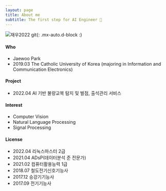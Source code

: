 ```yaml
---
layout: page
title: About me
subtitle: The first step for AI Engineer 🚀
---
```

![재우2022 git](https://user-images.githubusercontent.com/68190553/151492739-8d2fd76d-6e2c-4922-9dc0-448218d7aed4.jpeg){: .mx-auto.d-block :}

#### Who
 - Jaewoo Park
 - 2019.03 The Catholic University of Korea (majoring in Information and Communication Electronics)

#### Project 
 - 2022.04 AI 기반 불량교복 탐지 및 벌점, 출석관리 서비스

#### Interest 
 - Computer Vision 
 - Natural Language Processing 
 - Signal Processing

#### License 
 - 2022.04 리눅스마스터 2급
 - 2021.04 ADsP(데이터분석 준 전문가)
 - 2021.02 컴퓨터활용능력 1급
 - 2018.07 철도전기신호기능사
 - 2017.12 승강기기능사
 - 2017.09 전기기능사

